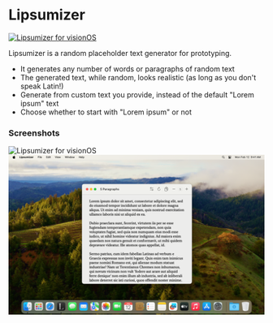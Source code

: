 # Lipsumizer

[![Lipsumizer for visionOS](https://old.oterodiaz.com/media/app-store-badge-black.svg)](https://apps.apple.com/app/lipsumizer/id6477761381)

Lipsumizer is a random placeholder text generator for prototyping.

- It generates any number of words or paragraphs of random text
- The generated text, while random, looks realistic (as long as you don't speak Latin!)
- Generate from custom text you provide, instead of the default "Lorem ipsum" text
- Choose whether to start with "Lorem ipsum" or not

### Screenshots

<img src="./Screenshots/visionOS/4k/main-window.png" width=1000 title="Lipsumizer for visionOS">
<img src="./Screenshots/macOS/main-window.png" width=1000 title="Lipsumizer for macOS">
